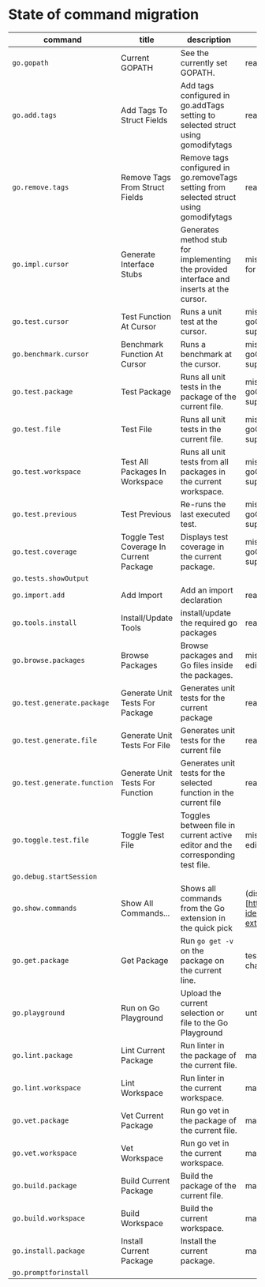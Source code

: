 # State of command migration

|command|title|description|status/comment|
|----|----|-----|----|
| `go.gopath` | Current GOPATH | See the currently set GOPATH. | ready | 
| `go.add.tags` | Add Tags To Struct Fields | Add tags configured in go.addTags setting to selected struct using gomodifytags | ready | 
| `go.remove.tags` | Remove Tags From Struct Fields | Remove tags configured in go.removeTags setting from selected struct using gomodifytags | ready | 
| `go.impl.cursor` | Generate Interface Stubs | Generates method stub for implementing the provided interface and inserts at the cursor. | missing: cannot prompt for interface name |
| `go.test.cursor` | Test Function At Cursor | Runs a unit test at the cursor. | missing: depends on goCover, decorations not supported |
| `go.benchmark.cursor` | Benchmark Function At Cursor | Runs a benchmark at the cursor. | missing: depends on goCover, decorations not supported |
| `go.test.package` | Test Package | Runs all unit tests in the package of the current file. | missing: depends on goCover, decorations not supported |
| `go.test.file` | Test File | Runs all unit tests in the current file. | missing: depends on goCover, decorations not supported | 
| `go.test.workspace` | Test All Packages In Workspace | Runs all unit tests from all packages in the current workspace. | missing: depends on goCover, decorations not supported |
| `go.test.previous` | Test Previous | Re-runs the last executed test. | missing: depends on goCover, decorations not supported |
| `go.test.coverage` | Toggle Test Coverage In Current Package | Displays test coverage in the current package. | missing: depends on goCover, decorations not supported | 
| `go.tests.showOutput` |||
| `go.import.add` | Add Import | Add an import declaration | ready | 
| `go.tools.install` | Install/Update Tools | install/update the required go packages | ready |
| `go.browse.packages` | Browse Packages | Browse packages and Go files inside the packages. | missing: cannot open editors |
| `go.test.generate.package` | Generate Unit Tests For Package | Generates unit tests for the current package | ready |
| `go.test.generate.file` | Generate Unit Tests For File | Generates unit tests for the current file | ready |
| `go.test.generate.function` | Generate Unit Tests For Function | Generates unit tests for the selected function in the current file | ready |
| `go.toggle.test.file` | Toggle Test File | Toggles between file in current active editor and the corresponding test file. | missing: cannot open editors |
| `go.debug.startSession`|||
| `go.show.commands` | Show All Commands... | Shows all commands from the Go extension in the quick pick | (display bug)[https://github.com/theia-ide/theia-go-extension/issues/4] |
| `go.get.package` | Get Package | Run `go get -v` on the package on the current line. | test when oputput channel is available |
| `go.playground` | Run on Go Playground | Upload the current selection or file to the Go Playground | untested |
| `go.lint.package` | Lint Current Package | Run linter in the package of the current file. | mapped |
| `go.lint.workspace` | Lint Workspace | Run linter in the current workspace. | mapped |
| `go.vet.package` | Vet Current Package | Run go vet in the package of the current file. | mapped |
| `go.vet.workspace` | Vet Workspace | Run go vet in the current workspace. | mapped |
| `go.build.package` | Build Current Package | Build the package of the current file. | mapped |
| `go.build.workspace` | Build Workspace | Build the current workspace. | mapped |
| `go.install.package` | Install Current Package | Install the current package. | mapped |
| `go.promptforinstall`|||
